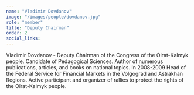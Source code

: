 ```yaml
---
name: "Vladimir Dovdanov"
image: "/images/people/dovdanov.jpg"
role: "member"
title: "Deputy Chairman"
order: 2
social_links:
---
```

Vladimir Dovdanov - Deputy Chairman of the Congress of the Oirat-Kalmyk people. Candidate of Pedagogical Sciences. Author of numerous publications, articles, and books on national topics. In 2008-2009 Head of the Federal Service for Financial Markets in the Volgograd and Astrakhan Regions. Active participant and organizer of rallies to protect the rights of the Oirat-Kalmyk people.